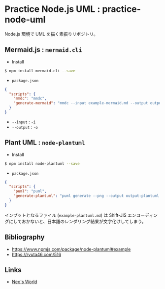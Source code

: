 # Practice Node.js UML : practice-node-uml

Node.js 環境で UML を描く素振りリポジトリ。


## Mermaid.js : `mermaid.cli`

- Install

```sh
$ npm install mermaid.cli --save
```

- `package.json`

```json
{
  "scripts": {
    "mmdc": "mmdc",
    "generate-mermaid": "mmdc --input example-mermaid.md --output output-mermaid.png"
  }
}
```

- `--input` : `-i`
- `--output` : `-o`


## Plant UML : `node-plantuml`

- Install

```sh
$ npm install node-plantuml --save
```

- `package.json`

```json
{
  "scripts": {
    "puml": "puml",
    "generate-plantuml": "puml generate --png --output output-plantuml.png example-plantuml.md"
  }
}
```

インプットとなるファイル (`example-plantuml.md`) は Shift-JIS エンコーディングにしておかないと、日本語のレンダリング結果が文字化けしてしまう。


## Bibliography

- <https://www.npmjs.com/package/node-plantuml#example>
- <https://ryuta46.com/516>


## Links

- [Neo's World](https://neos21.net/)
